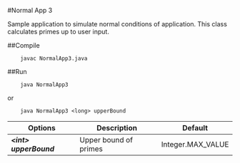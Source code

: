 #Normal App 3

Sample application to simulate normal conditions of application. This class calculates primes up to user input.

##Compile

        javac NormalApp3.java

##Run

        java NormalApp3
or

        java NormalApp3 <long> upperBound



| Options  |  Description  | Default |
| --------|---------|-------|
|***\<int> upperBound*** | Upper bound of primes | Integer.MAX_VALUE |
